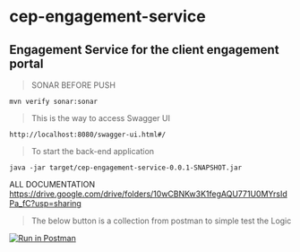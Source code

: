 # cep-engagement-service

## Engagement Service for the client engagement portal

> SONAR BEFORE PUSH

```
mvn verify sonar:sonar
```

> This is the way to access Swagger UI

```
http://localhost:8080/swagger-ui.html#/
```

> To start the back-end application

```
java -jar target/cep-engagement-service-0.0.1-SNAPSHOT.jar
```

ALL DOCUMENTATION
https://drive.google.com/drive/folders/10wCBNKw3K1fegAQU771U0MYrsIdPa_fC?usp=sharing

> The below button is a collection from postman to simple test the Logic

[![Run in Postman](https://run.pstmn.io/button.svg)](https://app.getpostman.com/run-collection/aae80b6f3f8d9aa4c177)
